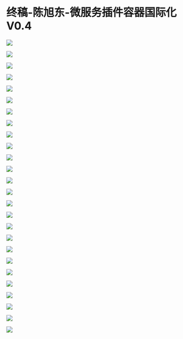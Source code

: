 # 终稿-陈旭东-微服务插件容器国际化V0.4

![](https://raw.githubusercontent.com/hellojd2018/ms_document/master/Qcon/Qcon_shanghai_2018/images/095407887UOAKFO/201905130954_4.png)


![](https://raw.githubusercontent.com/hellojd2018/ms_document/master/Qcon/Qcon_shanghai_2018/images/095407887UOAKFO/201905130954_5.png)


![](https://raw.githubusercontent.com/hellojd2018/ms_document/master/Qcon/Qcon_shanghai_2018/images/095407887UOAKFO/201905130954_6.png)


![](https://raw.githubusercontent.com/hellojd2018/ms_document/master/Qcon/Qcon_shanghai_2018/images/095407887UOAKFO/201905130954_7.png)


![](https://raw.githubusercontent.com/hellojd2018/ms_document/master/Qcon/Qcon_shanghai_2018/images/095407887UOAKFO/201905130954_8.png)


![](https://raw.githubusercontent.com/hellojd2018/ms_document/master/Qcon/Qcon_shanghai_2018/images/095407887UOAKFO/201905130954_9.png)


![](https://raw.githubusercontent.com/hellojd2018/ms_document/master/Qcon/Qcon_shanghai_2018/images/095407887UOAKFO/201905130954_10.png)


![](https://raw.githubusercontent.com/hellojd2018/ms_document/master/Qcon/Qcon_shanghai_2018/images/095407887UOAKFO/201905130954_11.png)


![](https://raw.githubusercontent.com/hellojd2018/ms_document/master/Qcon/Qcon_shanghai_2018/images/095407887UOAKFO/201905130954_12.png)


![](https://raw.githubusercontent.com/hellojd2018/ms_document/master/Qcon/Qcon_shanghai_2018/images/095407887UOAKFO/201905130954_13.png)


![](https://raw.githubusercontent.com/hellojd2018/ms_document/master/Qcon/Qcon_shanghai_2018/images/095407887UOAKFO/201905130954_14.png)


![](https://raw.githubusercontent.com/hellojd2018/ms_document/master/Qcon/Qcon_shanghai_2018/images/095407887UOAKFO/201905130954_15.png)


![](https://raw.githubusercontent.com/hellojd2018/ms_document/master/Qcon/Qcon_shanghai_2018/images/095407887UOAKFO/201905130954_16.png)


![](https://raw.githubusercontent.com/hellojd2018/ms_document/master/Qcon/Qcon_shanghai_2018/images/095407887UOAKFO/201905130954_17.png)


![](https://raw.githubusercontent.com/hellojd2018/ms_document/master/Qcon/Qcon_shanghai_2018/images/095407887UOAKFO/201905130954_18.png)


![](https://raw.githubusercontent.com/hellojd2018/ms_document/master/Qcon/Qcon_shanghai_2018/images/095407887UOAKFO/201905130954_19.png)


![](https://raw.githubusercontent.com/hellojd2018/ms_document/master/Qcon/Qcon_shanghai_2018/images/095407887UOAKFO/201905130954_20.png)


![](https://raw.githubusercontent.com/hellojd2018/ms_document/master/Qcon/Qcon_shanghai_2018/images/095407887UOAKFO/201905130954_21.png)


![](https://raw.githubusercontent.com/hellojd2018/ms_document/master/Qcon/Qcon_shanghai_2018/images/095407887UOAKFO/201905130954_22.png)


![](https://raw.githubusercontent.com/hellojd2018/ms_document/master/Qcon/Qcon_shanghai_2018/images/095407887UOAKFO/201905130954_23.png)


![](https://raw.githubusercontent.com/hellojd2018/ms_document/master/Qcon/Qcon_shanghai_2018/images/095407887UOAKFO/201905130954_24.png)


![](https://raw.githubusercontent.com/hellojd2018/ms_document/master/Qcon/Qcon_shanghai_2018/images/095407887UOAKFO/201905130954_25.png)


![](https://raw.githubusercontent.com/hellojd2018/ms_document/master/Qcon/Qcon_shanghai_2018/images/095407887UOAKFO/201905130954_26.png)


![](https://raw.githubusercontent.com/hellojd2018/ms_document/master/Qcon/Qcon_shanghai_2018/images/095407887UOAKFO/201905130954_27.png)


![](https://raw.githubusercontent.com/hellojd2018/ms_document/master/Qcon/Qcon_shanghai_2018/images/095407887UOAKFO/201905130954_28.png)


![](https://raw.githubusercontent.com/hellojd2018/ms_document/master/Qcon/Qcon_shanghai_2018/images/095407887UOAKFO/201905130954_29.png)


